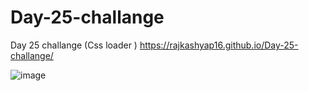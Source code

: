 # Day-25-challange
Day 25 challange (Css loader )  https://rajkashyap16.github.io/Day-25-challange/

![image](https://github.com/rajkashyap16/Day-25-challange/assets/78655730/6b2f9bfe-8f82-415f-bf43-1cdefd2ff30a)

